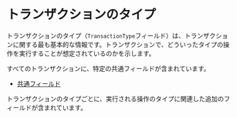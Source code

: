 # トランザクションのタイプ

トランザクションのタイプ（`TransactionType`フィールド）は、トランザクションに関する最も基本的な情報です。トランザクションで、どういったタイプの操作を実行することが想定されているのかを示します。

すべてのトランザクションに、特定の共通フィールドが含まれています。

* [共通フィールド](transaction-common-fields.html)

トランザクションのタイプごとに、実行される操作のタイプに関連した追加のフィールドが含まれています。